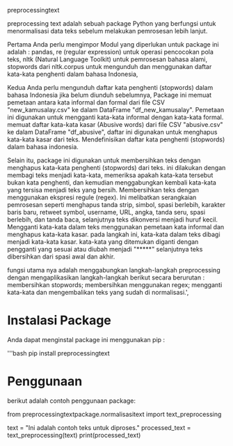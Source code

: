preprocessingtext

preprocessing text adalah sebuah package Python yang berfungsi untuk menormalisasi data teks sebelum melakukan pemrosesan lebih lanjut. 

Pertama Anda perlu mengimpor Modul yang diperlukan untuk package ini adalah : pandas, re (regular expression) untuk operasi pencocokan pola teks, nltk (Natural Language Toolkit) untuk pemrosesan bahasa alami, stopwords dari nltk.corpus untuk mengunduh dan menggunakan daftar kata-kata penghenti dalam bahasa Indonesia,  

Kedua Anda perlu mengunduh daftar kata penghenti (stopwords) dalam bahasa Indonesia jika belum diunduh sebelumnya, Package ini memuat pemetaan antara kata informal dan formal dari file CSV "new_kamusalay.csv" ke dalam DataFrame "df_new_kamusalay". Pemetaan ini digunakan untuk mengganti kata-kata informal dengan kata-kata formal. memuat daftar kata-kata kasar (Abusive words) dari file CSV "abusive.csv" ke dalam DataFrame "df_abusive", daftar ini digunakan untuk menghapus kata-kata kasar dari teks. Mendefinisikan daftar kata penghenti (stopwords)  dalam bahasa indonesia. 

Selain itu, package ini digunakan untuk membersihkan teks dengan menghapus kata-kata penghenti (stopwords) dari teks. ini dilakukan dengan membagi teks menjadi kata-kata, memeriksa apakah kata-kata tersebut bukan kata penghenti, dan kemudian menggabungkan kembali kata-kata yang tersisa menjadi teks yang bersih. Membersihkan teks dengan menggunakan ekspresi regule (regex). Ini melibatkan serangkaian pemrosesan seperti menghapus tanda strip, simbol, spasi berlebih, karakter baris baru, retweet symbol, username, URL, angka, tanda seru, spasi berlebih, dan tanda baca, selanjutnya teks dikonversi menjadi huruf kecil. Mengganti kata-kata dalam teks menggunakan pemetaan kata informal dan menghapus kata-kata kasar. pada langkah ini, kata-kata dalam teks dibagi menjadi kata-kata kasar. kata-kata yang ditemukan diganti dengan pengganti yang sesuai atau diubah menjadi "*****" selanjutnya teks dibersihkan dari spasi awal dan akhir. 

fungsi utama nya adalah menggabungkan langkah-langkah preprocessing dengan mengaplikasikan langkah-langkah berikut secara berurutan : membersihkan stopwords; membersihkan menggunakan regex; mengganti kata-kata dan mengembalikan teks yang sudah di normalisasi.', 


# Instalasi Package
Anda dapat menginstal package ini menggunakan pip :

'''bash 
pip install preprocessingtext

# Penggunaan 
berikut adalah contoh penggunaan package:

from preprocessingtextpackage.normalisasitext import text_preprocessing

text = "Ini adalah contoh teks untuk diproses."
processed_text = text_preprocessing(text)
print(processed_text)


